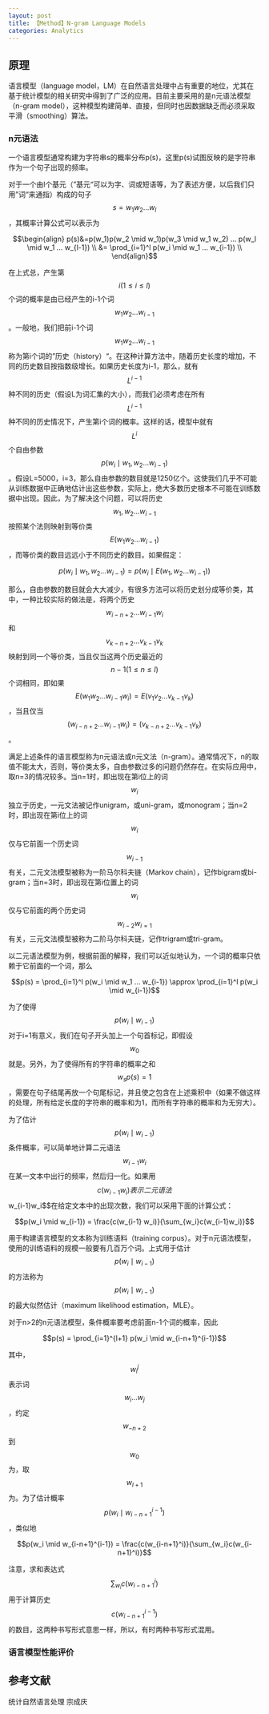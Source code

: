```yaml
---
layout: post
title: 【Method】N-gram Language Models
categories: Analytics
---
```


## 原理

语言模型（language model，LM）在自然语言处理中占有重要的地位，尤其在基于统计模型的相关研究中得到了广泛的应用。目前主要采用的是n元语法模型（n-gram model），这种模型构建简单、直接，但同时也因数据缺乏而必须采取平滑（smoothing）算法。

### n元语法

一个语言模型通常构建为字符串s的概率分布p(s)，这里p(s)试图反映的是字符串作为一个句子出现的频率。

对于一个由l个基元（”基元“可以为字、词或短语等，为了表述方便，以后我们只用”词“来通指）构成的句子 $$s=w_1 w_2 ... w_l$$，其概率计算公式可以表示为

$$\begin{align}
p(s)&=p(w_1)p(w_2 \mid w_1)p(w_3 \mid w_1 w_2) ... p(w_l \mid w_1 ... w_{l-1}) \\
&= \prod_{i=1}^l p(w_i \mid w_1 ... w_{i-1}) \\
\end{align}$$

在上式总，产生第$$i(1 \leq i \leq l)$$个词的概率是由已经产生的i-1个词$$w_1 w_2 ... w_{i-1}$$。一般地，我们把前i-1个词$$w_1 w_2 ... w_{i-1}$$称为第i个词的”历史（history）“。在这种计算方法中，随着历史长度的增加，不同的历史数目按指数级增长。如果历史长度为i-1，那么，就有$$L^{i-1}$$种不同的历史（假设L为词汇集的大小），而我们必须考虑在所有$$L^{i-1}$$种不同的历史情况下，产生第i个词的概率。这样的话，模型中就有$$L^i$$个自由参数$$p(w_i \mid w_1, w_2 ... w_{i-1})$$。假设L=5000，i=3，那么自由参数的数目就是1250亿个。这使我们几乎不可能从训练数据中正确地估计出这些参数，实际上，绝大多数历史根本不可能在训练数据中出现。因此，为了解决这个问题，可以将历史$$w_1, w_2 ... w_{i-1}$$按照某个法则映射到等价类$$E(w_1 w_2 ... w_{i-1})$$，而等价类的数目远远小于不同历史的数目。如果假定：

$$p(w_i \mid w_1, w_2 ... w_{i-1}) = p(w_i \mid E(w_1, w_2 ... w_{i-1}))$$

那么，自由参数的数目就会大大减少，有很多方法可以将历史划分成等价类，其中，一种比较实际的做法是，将两个历史$$w_{i-n+2} ... w_{i-1} w_i$$和$$v_{k-n+2}...v_{k-1}v_k$$映射到同一个等价类，当且仅当这两个历史最近的$$n-1(1 \leq n \leq l)$$个词相同，即如果$$E(w_1 w_2 ... w_{i-1} w_i) = E(v_1 v_2 ... v_{k-1} v_k)$$，当且仅当$$(w_{i-n+2} ... w_{i-1} w_i) = (v_{k-n+2}...v_{k-1}v_k)$$。

满足上述条件的语言模型称为n元语法或n元文法（n-gram）。通常情况下，n的取值不能太大，否则，等价类太多，自由参数过多的问题仍然存在。在实际应用中，取n=3的情况较多。当n=1时，即出现在第i位上的词$$w_i$$独立于历史，一元文法被记作unigram，或uni-gram，或monogram；当n=2时，即出现在第i位上的词$$w_i$$仅与它前面一个历史词$$w_{i-1}$$有关，二元文法模型被称为一阶马尔科夫链（Markov chain），记作bigram或bi-gram；当n=3时，即出现在第i位置上的词$$w_i$$仅与它前面的两个历史词$$w_{i-2} w_{i=1}$$有关，三元文法模型被称为二阶马尔科夫链，记作trigram或tri-gram。

以二元语法模型为例，根据前面的解释，我们可以近似地认为，一个词的概率只依赖于它前面的一个词，那么

$$p(s) = \prod_{i=1}^l p(w_i \mid w_1 ... w_{i-1}) \approx \prod_{i=1}^l p(w_i \mid w_{i-1})$$

为了使得$$p(w_i \mid w_{i-1})$$对于i=1有意义，我们在句子开头加上一个句首标记<BOS>，即假设$$w_0$$就是<BOS>。另外，为了使得所有的字符串的概率之和$$w_s p(s)=1$$，需要在句子结尾再放一个句尾标记<EOS>，并且使之包含在上述乘积中（如果不做这样的处理，所有给定长度的字符串的概率和为1，而所有字符串的概率和为无穷大）。

为了估计$$p(w_i \mid w_{i-1})$$条件概率，可以简单地计算二元语法$$w_{i-1}w_i$$在某一文本中出行的频率，然后归一化。如果用$$c(w_{i-1}w_i)表示二元语法$$w_{i-1}w_i$$在给定文本中的出现次数，我们可以采用下面的计算公式：

$$p(w_i \mid w_{i-1}) = \frac{c(w_{i-1} w_i)}{\sum_{w_i}c(w_{i-1}w_i)}$$

用于构建语言模型的文本称为训练语料（training corpus）。对于n元语法模型，使用的训练语料的规模一般要有几百万个词。上式用于估计$$p(w_i \mid w_{i-1})$$的方法称为$$p(w_i \mid w_{i-1})$$的最大似然估计（maximum likelihood estimation，MLE）。

对于n>2的n元语法模型，条件概率要考虑前面n-1个词的概率，因此

$$p(s) = \prod_{i=1}^{l+1} p(w_i \mid w_{i-n+1}^{i-1})$$

其中，$$w_i^j$$表示词$$w_i ... w_j$$，约定$$w_{-n+2}$$到$$w_0$$为<BOS>，取$$w_{l+1}$$为<EOS>。为了估计概率$$p(w_i \mid w_{i-n+1}^{i-1})$$，类似地

$$p(w_i \mid w_{i-n+1}^{i-1}) = \frac{c(w_{i-n+1}^i)}{\sum_{w_i}c(w_{i-n+1}^i)}$$

注意，求和表达式$$\sum_{w_i}c(w_{i-n+1}^i)$$用于计算历史$$c(w_{i-n+1}^{i-1})$$的数目，这两种书写形式意思一样，所以，有时两种书写形式混用。

### 语言模型性能评价


## 参考文献

统计自然语言处理 宗成庆
